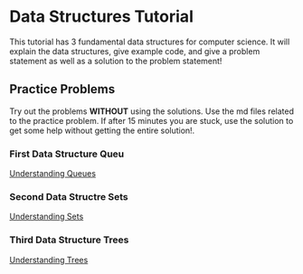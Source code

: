 # Data Structures Tutorial
This tutorial has 3 fundamental data structures for computer science. It will explain the data structures, give example code, and give a problem statement as well as a solution to the problem statement!

## Practice Problems
Try out the problems **WITHOUT** using the solutions. Use the md files related to the practice problem. If after 15 minutes you are stuck, use the solution to get some help without getting the entire solution!.

### First Data Structure Queu
[Understanding Queues](Queue.md)
### Second Data Structre Sets
[Understanding Sets](Set.md)
### Third Data Structure Trees
[Understanding Trees](Tree.md)